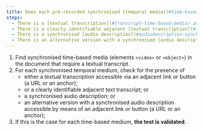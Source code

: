 ```yaml
---
title: Does each pre-recorded synchronised [temporal media](#time-based-media-audio-video-and-synchronised) meet, if necessary, one of these conditions (excluding special cases)?
steps:
  - There is a [textual transcription](#transcript-time-based-media) accessible via an [adjacent link or button](#lien-ou-bouton-adjacent).
  - There is a clearly identifiable adjacent [textual transcription](#transcription-textual-media-temporal).
  - There is a synchronised [audio description](#audiodescription-synchronisee-media-temporal).
  - There is an alternative version with a synchronised [audio description](#synchronised-audio-description-time-based-media) accessible via an [adjacent link or button](#lien-ou-bouton-adjacent).
---
```


1. Find synchronised time-based media (elements `<video>` or `<object>`) in the document that require a textual transcript.
2. For each synchronised temporal medium, check for the presence of
   - either a textual transcription accessible via an adjacent link or button (a URL or an anchor);
   - or a clearly identifiable adjacent text transcript; or
   - a synchronised audio description; or
   - an alternative version with a synchronised audio description accessible by means of an adjacent link or button (a URL or an anchor);
3. If this is the case for each time-based medium, **the test is validated**.
